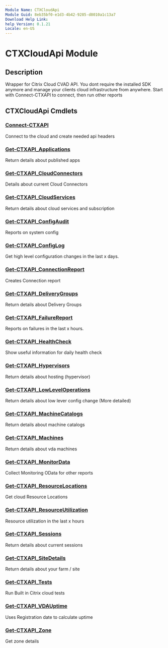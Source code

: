 ```yaml
---
Module Name: CTXCloudApi
Module Guid: 8eb35bf0-e1d3-4b42-9285-d8010a1c13a7
Download Help Link:
help Version: 0.1.21
Locale: en-US
---
```


# CTXCloudApi Module
## Description
Wrapper for Citrix Cloud CVAD API. You dont require the installed SDK anymore and manage your clients cloud infrastructure from anywhere. Start with Connect-CTXAPI to connect, then run other reports

## CTXCloudApi Cmdlets
### [Connect-CTXAPI](Connect-CTXAPI.md)
Connect to the cloud and create needed api headers

### [Get-CTXAPI_Applications](Get-CTXAPI_Applications.md)
Return details about published apps

### [Get-CTXAPI_CloudConnectors](Get-CTXAPI_CloudConnectors.md)
Details about current Cloud Connectors

### [Get-CTXAPI_CloudServices](Get-CTXAPI_CloudServices.md)
Return details about cloud services and subscription

### [Get-CTXAPI_ConfigAudit](Get-CTXAPI_ConfigAudit.md)
Reports on system config

### [Get-CTXAPI_ConfigLog](Get-CTXAPI_ConfigLog.md)
Get high level configuration changes in the last x days.

### [Get-CTXAPI_ConnectionReport](Get-CTXAPI_ConnectionReport.md)
Creates Connection report

### [Get-CTXAPI_DeliveryGroups](Get-CTXAPI_DeliveryGroups.md)
Return details about Delivery Groups

### [Get-CTXAPI_FailureReport](Get-CTXAPI_FailureReport.md)
Reports on failures in the last x hours.

### [Get-CTXAPI_HealthCheck](Get-CTXAPI_HealthCheck.md)
Show useful information for daily health check

### [Get-CTXAPI_Hypervisors](Get-CTXAPI_Hypervisors.md)
Return details about hosting (hypervisor)

### [Get-CTXAPI_LowLevelOperations](Get-CTXAPI_LowLevelOperations.md)
Return details about low lever config change (More detailed)

### [Get-CTXAPI_MachineCatalogs](Get-CTXAPI_MachineCatalogs.md)
Return details about machine catalogs

### [Get-CTXAPI_Machines](Get-CTXAPI_Machines.md)
Return details about vda machines

### [Get-CTXAPI_MonitorData](Get-CTXAPI_MonitorData.md)
Collect Monitoring OData for other reports

### [Get-CTXAPI_ResourceLocations](Get-CTXAPI_ResourceLocations.md)
Get cloud Resource Locations

### [Get-CTXAPI_ResourceUtilization](Get-CTXAPI_ResourceUtilization.md)
Resource utilization in the last x hours

### [Get-CTXAPI_Sessions](Get-CTXAPI_Sessions.md)
Return details about current sessions

### [Get-CTXAPI_SiteDetails](Get-CTXAPI_SiteDetails.md)
Return details about your farm / site

### [Get-CTXAPI_Tests](Get-CTXAPI_Tests.md)
Run Built in Citrix cloud tests

### [Get-CTXAPI_VDAUptime](Get-CTXAPI_VDAUptime.md)
Uses Registration date to calculate uptime

### [Get-CTXAPI_Zone](Get-CTXAPI_Zone.md)
Get zone details


